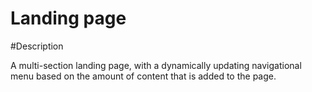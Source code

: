 # Landing page

#Description 

 A multi-section landing page, with a dynamically updating navigational menu based on the amount of content that is added to the page.


